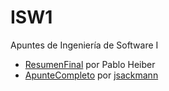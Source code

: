 # ISW1
 Apuntes de Ingeniería de Software I

* [ResumenFinal](https://github.com/CubaWiki/ISW1-ResumenFinal-Heiber) por Pablo Heiber
* [ApunteCompleto](https://github.com/CubaWiki/ISW1-ApunteCompleto-jsackmann) por [jsackmann](https://github.com/jsackmann)
